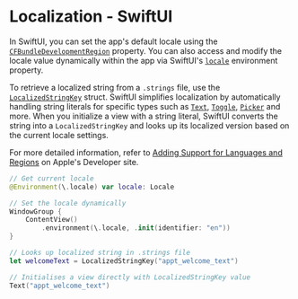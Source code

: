 # Localization - SwiftUI

In SwiftUI, you can set the app's default locale using the [`CFBundleDevelopmentRegion`](https://developer.apple.com/documentation/bundleresources/information_property_list/cfbundledevelopmentregion) property. You can also access and modify the locale value dynamically within the app via SwiftUI's [`locale`](https://developer.apple.com/documentation/swiftui/environmentvalues/locale) environment property.

To retrieve a localized string from a `.strings` file, use the [`LocalizedStringKey`](https://developer.apple.com/documentation/swiftui/localizedstringkey) struct. SwiftUI simplifies localization by automatically handling string literals for specific types such as [`Text`](https://developer.apple.com/documentation/swiftui/text), [`Toggle`](https://developer.apple.com/documentation/swiftui/toggle), [`Picker`](https://developer.apple.com/documentation/swiftui/picker) and more. When you initialize a view with a string literal, SwiftUI converts the string into a `LocalizedStringKey` and looks up its localized version based on the current locale settings.

For more detailed information, refer to [Adding Support for Languages and Regions](https://developer.apple.com/documentation/xcode/adding-support-for-languages-and-regions) on Apple's Developer site.

```swift
// Get current locale
@Environment(\.locale) var locale: Locale

// Set the locale dynamically
WindowGroup {
    ContentView()
        .environment(\.locale, .init(identifier: "en"))
}

// Looks up localized string in .strings file
let welcomeText = LocalizedStringKey("appt_welcome_text")

// Initialises a view directly with LocalizedStringKey value
Text("appt_welcome_text")
```
